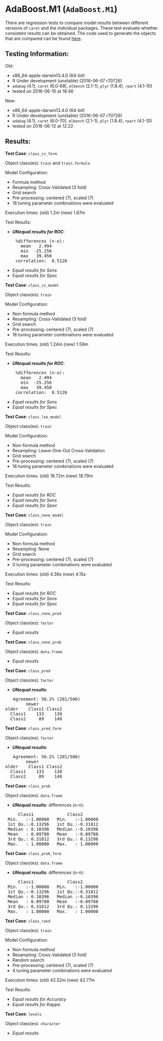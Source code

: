AdaBoost.M1 (`AdaBoost.M1`)
 ===== 

There are regression tests to compare model results between different versions of `caret` and the individual packages. These test evaluate whether consistent results can be obtained. The code used to generate the objects that are compared can be found [here](https://github.com/topepo/caret/blob/master/RegressionTests/Code/AdaBoost.M1.R).

Testing Information:
---------

Old:

 * x86_64-apple-darwin13.4.0 (64-bit)
 * R Under development (unstable) (2016-06-07 r70726)
 * `adabag` (4.1), `caret` (6.0-68), `mlbench` (2.1-1), `plyr` (1.8.4), `rpart` (4.1-10)
 * tested on 2016-06-10 at 16:46


New:

 * x86_64-apple-darwin13.4.0 (64-bit)
 * R Under development (unstable) (2016-06-07 r70726)
 * `adabag` (4.1), `caret` (6.0-70), `mlbench` (2.1-1), `plyr` (1.8.4), `rpart` (4.1-10)
 * tested on 2016-06-12 at 12:22


Results:
---------

**Test Case**: `class_cv_form`

Object class(es): `train` and `train.formula`

Model Configuration:

 * Formula method
 * Resampling: Cross-Validated (3 fold)
 * Grid search
 * Pre-processing: centered (7), scaled (7)  
 * 18 tuning parameter combinations were evaluated


Execution times: (old) 1.2m (new) 1.67m

Test Results:

 * ***UNequal results for ROC***:

<pre>
    %differences (n-o):                  
      mean   2.494
      min  -25.256
      max   39.450
    correlation:  0.5126 
</pre>

 * _Equal results for Sens_
 * _Equal results for Spec_

**Test Case**: `class_cv_model`

Object class(es): `train`

Model Configuration:

 * Non-formula method
 * Resampling: Cross-Validated (3 fold)
 * Grid search
 * Pre-processing: centered (7), scaled (7)  
 * 18 tuning parameter combinations were evaluated


Execution times: (old) 1.24m (new) 1.59m

Test Results:

 * ***UNequal results for ROC***:

<pre>
    %differences (n-o):                  
      mean   2.494
      min  -25.256
      max   39.450
    correlation:  0.5126 
</pre>

 * _Equal results for Sens_
 * _Equal results for Spec_

**Test Case**: `class_loo_model`

Object class(es): `train`

Model Configuration:

 * Non-formula method
 * Resampling: Leave-One-Out Cross-Validation
 * Grid search
 * Pre-processing: centered (7), scaled (7)  
 * 18 tuning parameter combinations were evaluated


Execution times: (old) 18.72m (new) 18.79m

Test Results:

 * _Equal results for ROC_
 * _Equal results for Sens_
 * _Equal results for Spec_

**Test Case**: `class_none_model`

Object class(es): `train`

Model Configuration:

 * Non-formula method
 * Resampling: None
 * Grid search
 * Pre-processing: centered (7), scaled (7)  
 * 0 tuning parameter combinations were evaluated


Execution times: (old) 4.36s (new) 4.15s

Test Results:

 * _Equal results for ROC_
 * _Equal results for Sens_
 * _Equal results for Spec_

**Test Case**: `class_none_pred`

Object class(es): `factor`

 * _Equal results_

**Test Case**: `class_none_prob`

Object class(es): `data.frame`

 * _Equal results_

**Test Case**: `class_pred`

Object class(es): `factor`

 * ***UNequal results***:
<pre>
   Agreement: 56.2% (281/500)
        newer
older    Class1 Class2
  Class1    133    130
  Class2     89    148
</pre>

**Test Case**: `class_pred_form`

Object class(es): `factor`

 * ***UNequal results***:
<pre>
   Agreement: 56.2% (281/500)
        newer
older    Class1 Class2
  Class1    133    130
  Class2     89    148
</pre>

**Test Case**: `class_prob`

Object class(es): `data.frame`

 * ***UNequal results***: differences (o-n):
<pre>
     Class1             Class2        
 Min.   :-1.00000   Min.   :-1.00000  
 1st Qu.:-0.13296   1st Qu.:-0.31812  
 Median : 0.10396   Median :-0.10396  
 Mean   : 0.09788   Mean   :-0.09788  
 3rd Qu.: 0.31812   3rd Qu.: 0.13296  
 Max.   : 1.00000   Max.   : 1.00000  
</pre>

**Test Case**: `class_prob_form`

Object class(es): `data.frame`

 * ***UNequal results***: differences (o-n):
<pre>
     Class1             Class2        
 Min.   :-1.00000   Min.   :-1.00000  
 1st Qu.:-0.13296   1st Qu.:-0.31812  
 Median : 0.10396   Median :-0.10396  
 Mean   : 0.09788   Mean   :-0.09788  
 3rd Qu.: 0.31812   3rd Qu.: 0.13296  
 Max.   : 1.00000   Max.   : 1.00000  
</pre>

**Test Case**: `class_rand`

Object class(es): `train`

Model Configuration:

 * Non-formula method
 * Resampling: Cross-Validated (3 fold)
 * Random search
 * Pre-processing: centered (7), scaled (7)  
 * 4 tuning parameter combinations were evaluated


Execution times: (old) 42.52m (new) 42.77m

Test Results:

 * _Equal results for Accuracy_
 * _Equal results for Kappa_

**Test Case**: `levels`

Object class(es): `character`

 * _Equal results_

